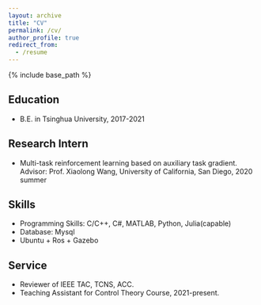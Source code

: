 ```yaml
---
layout: archive
title: "CV"
permalink: /cv/
author_profile: true
redirect_from:
  - /resume
---
```


{% include base_path %}

## Education
* B.E. in Tsinghua University, 2017-2021

## Research Intern
* Multi-task reinforcement learning based on auxiliary task gradient.  
  Advisor: Prof. Xiaolong Wang, University of California, San Diego, 2020 summer
  
## Skills
* Programming Skills:
  C/C++, C#, MATLAB, Python, Julia(capable)
* Database: Mysql
* Ubuntu + Ros + Gazebo

## Service
* Reviewer of IEEE TAC, TCNS, ACC.
* Teaching Assistant for Control Theory Course, 2021-present.
